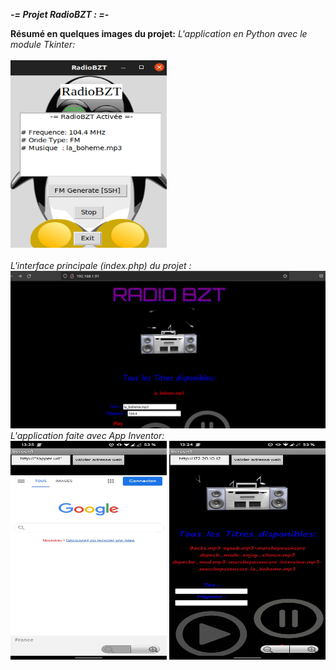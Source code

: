*__-=                 Projet RadioBZT :                 =-__*

__Résumé en quelques images du projet:__
*L'application en Python avec le module Tkinter:*
<br><br><img src="https://raw.githubusercontent.com/rbzt77/NSI_Projet/main/src/img/app_python.png" width="250" height="300"><br><br>
*L'interface principale (index.php) du projet :*
<img src="https://raw.githubusercontent.com/rbzt77/NSI_Projet/main/src/img/website.png">
<br>
*L'application faite avec App Inventor:*
<br>
<img src="https://raw.githubusercontent.com/rbzt77/NSI_Projet/main/src/img/rn_image_picker_lib_temp_568f8256-b7fd-4b45-90bb-4bd46d9660ac.jpg" width="250" height="350">
<img src="https://github.com/rbzt77/NSI_Projet/blob/e9fb39218ca421b1485b8ccda23bdbd88844a5de/src/img/appInventor.jpg" width="250" height="350">

